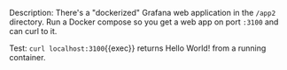 Description: There's a "dockerized" Grafana web application in the `/app2` directory.
Run a Docker compose so you get a web app on port `:3100` and can curl to it.

Test: `curl localhost:3100`{{exec}} returns Hello World! from a running container.
